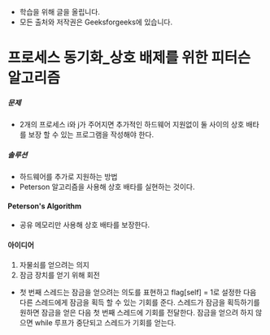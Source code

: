 - 학습을 위해 글을 올립니다.
- 모든 출처와 저작권은 Geeksforgeeks에 있습니다.

[^출처]: https://www.geeksforgeeks.org/



# 프로세스 동기화_상호 배제를 위한 피터슨 알고리즘

##### 문제

- 2개의 프로세스 i와 j가 주어지면 추가적인 하드웨어 지원없이 둘 사이의 상호 배타를 보장 할 수 있는 프로그램을 작성해야 한다.

##### 솔루션

- 하드웨어를 추가로 지원하는 방법
- Peterson 알고리즘을 사용해 상호 배타를 실현하는 것이다.

#### Peterson's Algorithm

- 공유 메모리만 사용해 상호 배타를 보장한다.

#### 아이디어

1. 자물쇠를 얻으려는 의지
2. 잠금 장치를 얻기 위해 회전

- 첫 번째 스레드는 잠금을 얻으려는 의도를 표현하고 flag[self] = 1로 설정한 다음 다른 스레드에게 잠금을 획득 할 수 있는 기회를 준다. 스레드가 잠금을 획득하기를 원하면 잠금을 얻은 다음 첫 번째 스레드에 기회를 전달한다. 잠금을 얻으려 하지 않으면 while 루프가 중단되고 스레드가 기회를 얻는다.
